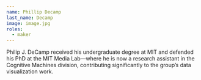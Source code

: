 ```yaml
---
name: Phillip Decamp
last_name: Decamp
image: image.jpg
roles:
  - maker
---
```

Philip J. DeCamp received his undergraduate degree at MIT and defended his PhD at the MIT Media Lab—where he is now a research assistant in the Cognitive Machines division, contributing significantly to the group’s data visualization work.
